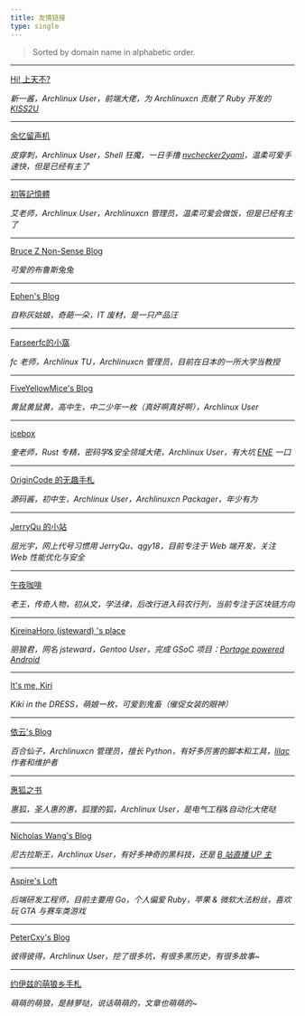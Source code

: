 ```yaml
---
title: 友情链接
type: single
---
```


> Sorted by domain name in alphabetic order.

---

[Hi! 上天不?](https://a-wing.top/)

*新一酱，Archlinux User，前端大佬，为 Archlinuxcn 贡献了 Ruby 开发的 [KISS2U](https://github.com/a-wing/KISS2U)*

---

[余忆留声机](https://amane.live/)

*皮穿刺，Archlinux User，Shell 狂魔，一日手撸 [nvchecker2yaml](https://github.com/tobiichiamane/nvchecker2yaml)，温柔可爱手速快，但是已经有主了*

---

[初等記憶體](https://axionl.me/)

*艾老师，Archlinux User，Archlinuxcn 管理员，温柔可爱会做饭，但是已经有主了*

---

[Bruce Z Non-Sense Blog](https://blog.brucezhang.cf/)

*可爱的布鲁斯兔兔*

---

[Ephen's Blog](https://ephen.me/)

*自称灰姑娘，奇葩一朵，IT 废材，是一只产品汪*

---

[Farseerfc的小窩](https://farseerfc.me/)

*fc 老师，Archlinux TU，Archlinuxcn 管理员，目前在日本的一所大学当教授*

---

[FiveYellowMice's Blog](https://fiveyellowmice.com/)

*黄鼠黄鼠黄，高中生，中二少年一枚（真好啊真好啊），Archlinux User*

---

[icebox](https://quininer.github.io/)

*奎老师，Rust 专精，密码学&安全领域大佬，Archlinux User，有大坑 [ENE](https://github.com/quininer/ene) 一口*

---

[OriginCode 的无趣手札](https://origincode.github.io/)

*源码酱，初中生，Archlinux User，Archlinuxcn Packager，年少有为*

---

[JerryQu 的小站](https://imququ.com/)

*屈光宇，网上代号习惯用 JerryQu、qgy18，目前专注于 Web 端开发，关注 Web 性能优化与安全*

---

[午夜咖啡](http://jolestar.com/)

*老王，传奇人物，初从文，学法律，后改行进入码农行列，当前专注于区块链方向*

---

[KireinaHoro (jsteward) 's place](https://jsteward.moe/)

*丽狼君，网名 jsteward，Gentoo User，完成 GSoC 项目：[Portage powered Android](https://wiki.gentoo.org/wiki/Android/SharkBait)*

---

[It's me, Kiri](https://kirikira.moe/)

*Kiki in the DRESS，萌娘一枚，可爱到鬼畜（催促女装的眼神）*

---

[依云's Blog](https://blog.lilydjwg.me/)

*百合仙子，Archlinuxcn 管理员，擅长 Python，有好多厉害的脚本和工具，[lilac](https://github.com/archlinuxcn/lilac) 作者和维护者*

---

[惠狐之书](https://blog.megumifox.com/)

*惠狐，圣人惠的惠，狐狸的狐，Archlinux User，是电气工程&自动化大佬哒*

---

[Nicholas Wang's Blog](https://www.nicho1as.wang/)

*尼古拉斯王，Archlinux User，有好多神奇的黑科技，还是 [B 站直播 UP 主](https://live.bilibili.com/24384)*

---

[Aspire's Loft](https://pjw.io/)

*后端研发工程师，目前主要用 Go，个人偏爱 Ruby，苹果 & 微软大法粉丝，喜欢玩 GTA 与赛车类游戏*

---

[PeterCxy's Blog](https://typeblog.net/)

*彼得彼得，Archlinux User，挖了很多坑，有很多黑历史，有很多故事~*

---

[约伊兹的萌狼乡手札](https://blog.yoitsu.moe/)

*萌萌的萌狼，是赫萝哒，说话萌萌的，文章也萌萌的~*
